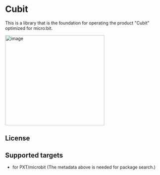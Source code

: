 # Cubit

This is a library that is the foundation for operating the product "Cubit" optimized for micro:bit.

<img src= "https://raw.githubusercontent.com/kusuwata/cubit/cubit.jpg" alt="image" width="320" height="290" >



## License



## Supported targets

* for PXT/microbit
(The metadata above is needed for package search.)


